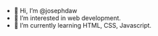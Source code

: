 - 👋 Hi, I’m @josephdaw
- 👀 I’m interested in web development.
- 🌱 I’m currently learning HTML, CSS, Javascript.
<!--- - 💞️ I’m looking to collaborate on ...
- 📫 How to reach me ... --->

<!---
josephdaw/josephdaw is a ✨ special ✨ repository because its `README.md` (this file) appears on your GitHub profile.
You can click the Preview link to take a look at your changes.
--->
